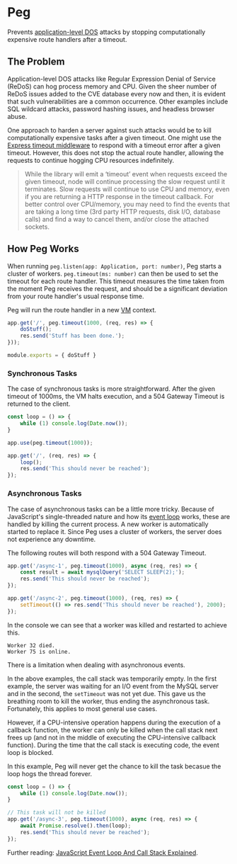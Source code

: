 # Peg

Prevents [application-level DOS](https://www.invicti.com/blog/web-security/application-level-denial-service-guide/) attacks by stopping computationally expensive route handlers after a timeout.

## The Problem

Application-level DOS attacks like Regular Expression Denial of Service (ReDoS) can hog process memory and CPU. Given the sheer number of ReDoS issues added to the CVE database every now and then, it is evident that such vulnerabilities are a common occurrence. Other examples include SQL wildcard attacks, password hashing issues, and headless browser abuse.

One approach to harden a server against such attacks would be to kill computationally expensive tasks after a given timeout. One might use the [Express timeout middleware](https://expressjs.com/en/resources/middleware/timeout.html) to respond with a timeout error after a given timeout. However, this does not stop the actual route handler, allowing the requests to continue hogging CPU resources indefinitely.

> While the library will emit a ‘timeout’ event when requests exceed the given timeout, node will continue processing the slow request until it terminates. Slow requests will continue to use CPU and memory, even if you are returning a HTTP response in the timeout callback. For better control over CPU/memory, you may need to find the events that are taking a long time (3rd party HTTP requests, disk I/O, database calls) and find a way to cancel them, and/or close the attached sockets.

## How Peg Works

When running `peg.listen(app: Application, port: number)`, Peg starts a cluster of workers. `peg.timeout(ms: number)` can then be used to set the timeout for each route handler. This timeout measures the time taken from the moment Peg receives the request, and should be a significant deviation from your route handler's usual response time.

Peg will run the route handler in a new [VM](https://nodejs.org/api/vm.html#vm-executing-javascript) context.

```javascript
app.get('/', peg.timeout(1000, (req, res) => {
    doStuff();
    res.send('Stuff has been done.');
}));

module.exports = { doStuff }
```

### Synchronous Tasks

The case of synchronous tasks is more straightforward. After the given timeout of 1000ms, the VM halts execution, and a 504 Gateway Timeout is returned to the client.

```javascript
const loop = () => {
    while (1) console.log(Date.now());
}

app.use(peg.timeout(1000));

app.get('/', (req, res) => {
    loop();
    res.send('This should never be reached');
});
```

### Asynchronous Tasks

The case of asynchronous tasks can be a little more tricky. Because of JavaScript's single-threaded nature and how its [event loop](https://javascript.info/event-loop) works, these are handled by killing the current process. A new worker is automatically started to replace it. Since Peg uses a cluster of workers, the server does not experience any downtime.

The following routes will both respond with a 504 Gateway Timeout.

```javascript
app.get('/async-1', peg.timeout(1000), async (req, res) => {
    const result = await mysqlQuery('SELECT SLEEP(2);');
    res.send('This should never be reached');
});

app.get('/async-2', peg.timeout(1000), (req, res) => {
    setTimeout(() => res.send('This should never be reached'), 2000);
});
```

In the console we can see that a worker was killed and restarted to achieve this.

```text
Worker 32 died.
Worker 75 is online.
```

There is a limitation when dealing with asynchronous events.

In the above examples, the call stack was temporarily empty. In the first example, the server was waiting for an I/O event from the MySQL server and in the second, the `setTimeout` was not yet due. This gave us the breathing room to kill the worker, thus ending the asynchronous task. Fortunately, this applies to most general use cases.

However, if a CPU-intensive operation happens during the execution of a callback function, the worker can only be killed when the call stack next frees up (and not in the middle of executing the CPU-intensive callback function). During the time that the call stack is executing code, the event loop is blocked.

In this example, Peg will never get the chance to kill the task becasue the loop hogs the thread forever.

```javascript
const loop = () => {
    while (1) console.log(Date.now());
}

// This task will not be killed
app.get('/async-3', peg.timeout(1000), async (req, res) => {
    await Promise.resolve().then(loop);
    res.send('This should never be reached');
});
```

Further reading: [JavaScript Event Loop And Call Stack Explained](https://felixgerschau.com/javascript-event-loop-call-stack/).
